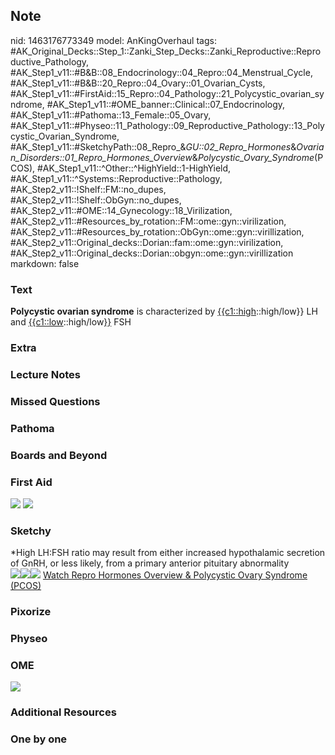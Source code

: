 ## Note
nid: 1463176773349
model: AnKingOverhaul
tags: #AK_Original_Decks::Step_1::Zanki_Step_Decks::Zanki_Reproductive::Reproductive_Pathology, #AK_Step1_v11::#B&B::08_Endocrinology::04_Repro::04_Menstrual_Cycle, #AK_Step1_v11::#B&B::20_Repro::04_Ovary::01_Ovarian_Cysts, #AK_Step1_v11::#FirstAid::15_Repro::04_Pathology::21_Polycystic_ovarian_syndrome, #AK_Step1_v11::#OME_banner::Clinical::07_Endocrinology, #AK_Step1_v11::#Pathoma::13_Female::05_Ovary, #AK_Step1_v11::#Physeo::11_Pathology::09_Reproductive_Pathology::13_Polycystic_Ovarian_Syndrome, #AK_Step1_v11::#SketchyPath::08_Repro_&_GU::02_Repro_Hormones_&_Ovarian_Disorders::01_Repro_Hormones_Overview_&_Polycystic_Ovary_Syndrome_(PCOS), #AK_Step1_v11::^Other::^HighYield::1-HighYield, #AK_Step1_v11::^Systems::Reproductive::Pathology, #AK_Step2_v11::!Shelf::FM::no_dupes, #AK_Step2_v11::!Shelf::ObGyn::no_dupes, #AK_Step2_v11::#OME::14_Gynecology::18_Virilization, #AK_Step2_v11::#Resources_by_rotation::FM::ome::gyn::virilization, #AK_Step2_v11::#Resources_by_rotation::ObGyn::ome::gyn::virillization, #AK_Step2_v11::Original_decks::Dorian::fam::ome::gyn::virilization, #AK_Step2_v11::Original_decks::Dorian::obgyn::ome::gyn::virillization
markdown: false

### Text
<div>
  <b>Polycystic ovarian syndrome</b> is characterized by
  <u>{{c1::high</u>::high/low}} LH and
  <u>{{c1::low</u>::high/low<u>}}</u> FSH
</div>

### Extra


### Lecture Notes


### Missed Questions


### Pathoma


### Boards and Beyond


### First Aid
<img src="tmpfEFEYz.png"> <img src="tmpgiixdo.png">

### Sketchy
<div>
  *High LH:FSH ratio may result from either increased hypothalamic
  secretion of GnRH, or less likely, from a primary anterior
  pituitary abnormality
</div><img src="3.%20LH%20+%20FSH.jpg"><img src=
"26.%20Polycystic%20Ovarian%20Syndrome.jpg"><img src=
"Complete%20Sketch-f3c02a7621ccddcd61e97d5729499d9b3a466487_1566160514431.jpg">
<a href=
"https://dashboard.sketchy.com/study/medical/courses/medical-pathophysiology/units/medical-pathophysiology-reproductive-gu/videos/medical-pathophysiology-reproductive-and-gu-reproductive-hormones-and-ovarian-disorders-reproductive-hormones-overview-and-polycystic-ovary-syndrome-pcos?utm_source=anki&utm_medium=partnership&utm_campaign=february_update&utm_content=medical">
Watch Repro Hormones Overview & Polycystic Ovary Syndrome
(PCOS)</a>

### Pixorize


### Physeo


### OME
<div class="ome-widget">
  <a href=
  "https://onlinemeded.org/spa/endocrinology?ref=anki"><img src=
  "_OME_AnkiFlashcards_Topic_5.png"></a>
</div>

### Additional Resources


### One by one

